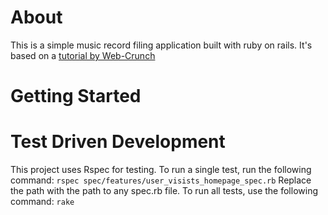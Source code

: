 # About
This is a simple music record filing application built with ruby on rails. It's based on a [tutorial by Web-Crunch](https://www.youtube.com/watch?v=eUedqaHS4RQ)

# Getting Started

# Test Driven Development
This project uses Rspec for testing. To run a single test, run the following command:
`rspec spec/features/user_visists_homepage_spec.rb`
Replace the path with the path to any spec.rb file.
To run all tests, use the following command:
`rake`
